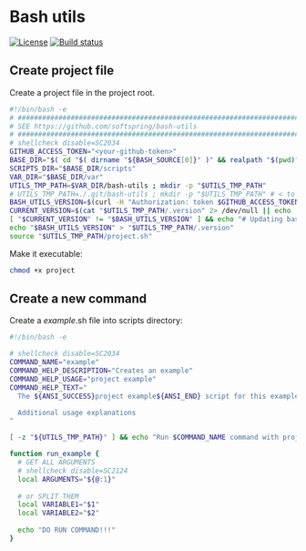 # Bash utils

[![License](https://poser.pugx.org/softspring/bash-utils/license.svg)](https://packagist.org/packages/softspring/bash-utils)
[![Build status](https://github.com/softspring/bash-utils/actions/workflows/php.yml/badge.svg?branch=5.0)](https://github.com/softspring/bash-utils/actions/workflows/php.yml)

## Create project file

Create a project file in the project root.

```bash
#!/bin/bash -e
# #################################################################################
# SEE https://github.com/softspring/bash-utils
# #################################################################################
# shellcheck disable=SC2034
GITHUB_ACCESS_TOKEN="<your-github-token>"
BASE_DIR="$( cd "$( dirname "${BASH_SOURCE[0]}" )" && realpath "$(pwd)" )"
SCRIPTS_DIR="$BASE_DIR/scripts"
VAR_DIR="$BASE_DIR/var"
UTILS_TMP_PATH=$VAR_DIR/bash-utils ; mkdir -p "$UTILS_TMP_PATH"
# UTILS_TMP_PATH=./.git/bash-utils ; mkdir -p "$UTILS_TMP_PATH" # < to do it "hidden"
BASH_UTILS_VERSION=$(curl -H "Authorization: token $GITHUB_ACCESS_TOKEN" -s https://api.github.com/repos/softspring/bash-utils/releases | grep 'tag_name' | head -n1 | sed -n 's/.*"tag_name": "\(.*\)".*/\1/p' | tail -n2 | head -n1)
CURRENT_VERSION=$(cat "$UTILS_TMP_PATH/.version" 2> /dev/null || echo '')
[ "$CURRENT_VERSION" != "$BASH_UTILS_VERSION" ] && echo "# Updating bash-utils from $CURRENT_VERSION to $BASH_UTILS_VERSION ..." && wget -q -O - "https://api.github.com/repos/softspring/bash-utils/tarball/refs/tags/$BASH_UTILS_VERSION" | tar -xz --strip-components=1 -C "$UTILS_TMP_PATH"
echo "$BASH_UTILS_VERSION" > "$UTILS_TMP_PATH/.version"
source "$UTILS_TMP_PATH/project.sh"
```

Make it executable:

```bash
chmod +x project
```

## Create a new command

Create a *example*.sh file into scripts directory:

```bash
#!/bin/bash -e

# shellcheck disable=SC2034
COMMAND_NAME="example"
COMMAND_HELP_DESCRIPTION="Creates an example"
COMMAND_HELP_USAGE="project example"
COMMAND_HELP_TEXT="
  The ${ANSI_SUCCESS}project example${ANSI_END} script for this example.

  Additional usage explanations
"

[ -z "${UTILS_TMP_PATH}" ] && echo "Run $COMMAND_NAME command with project script:" && echo "$ $COMMAND_HELP_USAGE" && exit 1

function run_example {
  # GET ALL ARGUMENTS
  # shellcheck disable=SC2124
  local ARGUMENTS="${@:1}"
  
  # or SPLIT THEM
  local VARIABLE1="$1"
  local VARIABLE2="$2"
  
  echo "DO RUN COMMAND!!!"
}
```